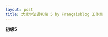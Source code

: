 ```yaml
---
layout: post
title: 大家学法语初级 5 by Françaisblog 工作室
---
```


<p><a href="/node/173"></a><strong>初级5</strong></p>
